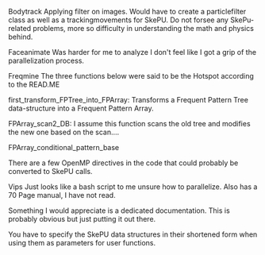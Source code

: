 Bodytrack
Applying filter on images. Would have to create a particlefilter class as well as a trackingmovements for SkePU. Do not forsee any SkePu-related problems, more so difficulty in understanding the math and physics behind.

Faceanimate
Was harder for me to analyze I don't feel like I got a grip of the parallelization process.

Freqmine
The three functions below were said to be the Hotspot according to the READ.ME

first_transform_FPTree_into_FPArray: Transforms a Frequent Pattern Tree data-structure into a Frequent Pattern Array. 

FPArray_scan2_DB: I assume this function scans the old tree and modifies the new one based on the scan....

FPArray_conditional_pattern_base

There are a few OpenMP directives in the code that could probably be converted to SkePU calls.

Vips
Just looks like a bash script to me unsure how to parallelize.
Also has a 70 Page manual, I have not read.

Something I would appreciate is a dedicated documentation.
This is probably obvious but just putting it out there.

You have to specify the SkePU data structures in their shortened form when using them as parameters for user functions.
